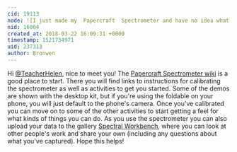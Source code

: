 ```yaml
---
cid: 19113
node: ![I just made my  Papercraft  Spectrometer and have no idea what to next!](../notes/TeacherHelen/03-22-2018/i-just-made-my-papercraft-spectrometer-and-have-no-idea-what-to-next)
nid: 16004
created_at: 2018-03-22 16:09:31 +0000
timestamp: 1521734971
uid: 237313
author: Bronwen
---
```


Hi [@TeacherHelen](/profile/TeacherHelen), nice to meet you! The [Papercraft Spectrometer wiki](https://publiclab.org/wiki/papercraft-spectrometer) is a good place to start. There you will find links to instructions for calibrating the spectrometer as well as activities to get you started. Some of the demos are shown with the desktop kit, but if you're using the foldable on your phone, you will just default to the phone's camera. Once you've calibrated you can move on to some of the other activities to start getting a feel for what kinds of things you can do. As you use the spectrometer you can also upload your data to the gallery [Spectral Workbench](https://spectralworkbench.org/), where  you can look at other people's work and share your own (including any questions about what you've captured). Hope this helps! 